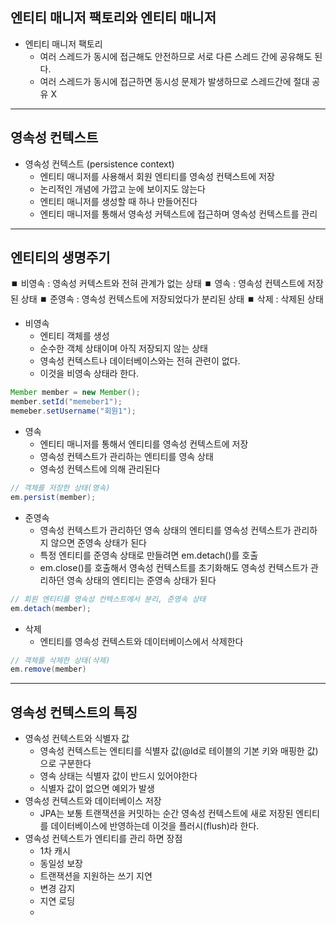 ## 엔티티 매니저 팩토리와 엔티티 매니저
* 엔티티 매니저 팩토리
	* 여러 스레드가 동시에 접근해도 안전하므로 서로 다른 스레드 간에 공유해도 된다.
	* 여러 스레드가 동시에 접근하면 동시성 문제가 발생하므로 스레드간에 절대 공유 X
---
## 영속성 컨텍스트
* 영속성 컨텍스트 (persistence context)
	* 엔티티 매니저를 사용해서 회원 엔티티를 영속성 컨택스트에 저장
	* 논리적인 개념에 가깝고 눈에 보이지도 않는다
	* 엔티티 매니저를 생성할 때 하나 만들어진다
	* 엔티티 매니저를 통해서 영속성 커텍스트에 접근하며 영속성 컨텍스트를 관리
---
## 엔티티의 생명주기
⏹️ 비영속 : 영속성 커텍스트와 전혀 관계가 없는 상태
⏹️ 영속 : 영속성 컨텍스트에 저장된 상태
⏹️ 준영속 : 영속성 컨텍스트에 저장되었다가 분리된 상태
⏹️ 삭제 : 삭제된 상태

* 비영속
	* 엔티티 객체를 생성
	* 순수한 객체 상태이며 아직 저장되지 않는 상태
	* 영속성 컨텍스트나 데이터베이스와는 전혀 관련이 없다.
	* 이것을 비영속 상태라 한다.
```java
Member member = new Member();
member.setId("memeber1");
memeber.setUsername("회원1");
```
* 영속
	* 엔티티 매니저를 통해서 엔티티를 영속성 컨텍스트에 저장
	* 영속성 컨텍스트가 관리하는 엔티티를 영속 상태
	* 영속성 컨텍스트에 의해 관리된다
```java
// 객체를 저장한 상태(영속)
em.persist(member);
```
* 준영속
	* 영속성 컨텍스트가 관리하던 영속 상태의 엔티티를 영속성 컨텍스트가 관리하지 않으면 준영속 상태가 된다
	* 특정 엔티티를 준영속 상태로 만들려면 em.detach()를 호출
	* em.close()를 호출해서 영속성 컨텍스트를 초기화해도 영속성 컨텍스트가 관리하던 영속 상태의 엔티티는 준영속 상태가 된다
```java
// 회원 엔티티를 영속성 컨텍스트에서 분리, 준영속 상태
em.detach(member);
```
* 삭제
	* 엔티티를 영속성 컨텍스트와 데이터베이스에서 삭제한다
```java
// 객체를 삭제한 상태(삭제)
em.remove(member)
```
---
## 영속성 컨텍스트의 특징
* 영속성 컨텍스트와 식별자 값
	* 영속성 컨텍스트는 엔티티를 식별자 값(@Id로 테이블의 기본 키와 매핑한 값)으로 구분한다
	* 영속 상태는 식별자 값이 반드시 있어야한다
	* 식별자 값이 없으면 예외가 발생
* 영속성 컨텍스트와 데이터베이스 저장
	* JPA는 보통 트랜잭션을 커밋하는 순간 영속성 컨텍스트에 새로 저장된 엔티티를 데이터베이스에 반영하는데 이것을 플러시(flush)라 한다.
* 영속성 컨텍스트가 엔티티를 관리 하면 장점
	* 1차 캐시
	* 동일성 보장
	* 트랜잭션을 지원하는 쓰기 지연
	* 변경 감지
	* 지연 로딩
	* 